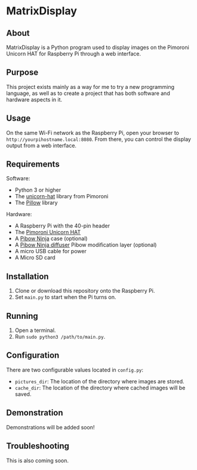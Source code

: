 # MatrixDisplay

## About
MatrixDisplay is a Python program used to display images on the Pimoroni Unicorn HAT for Raspberry Pi through a web interface.

## Purpose
This project exists mainly as a way for me to try a new programming language, as well as to create a project that has both software and hardware aspects in it.

## Usage
On the same Wi-Fi network as the Raspberry Pi, open your browser to `http://yourpihostname.local:8080`. From there, you can control the display output from a web interface.

## Requirements
Software:
- Python 3 or higher
- The [unicorn-hat](https://github.com/pimoroni/unicorn-hat) library from Pimoroni
- The [Pillow](https://pypi.org/project/Pillow/) library

Hardware:
- A Raspberry Pi with the 40-pin header
- The [Pimoroni Unicorn HAT](https://shop.pimoroni.com/products/unicorn-hat)
- A [Pibow Ninja](https://shop.pimoroni.com/products/pibow-for-raspberry-pi-3-b-plus?variant=2601126395914) case (optional)
- A [Pibow Ninja diffuser](https://shop.pimoroni.com/products/pibow-modification-layers?variant=1047619725) Pibow modification layer (optional)
- A micro USB cable for power
- A Micro SD card

## Installation
1. Clone or download this repository onto the Raspberry Pi.
2. Set `main.py` to start when the Pi turns on.

## Running
1. Open a terminal.
2. Run `sudo python3 /path/to/main.py`.

## Configuration
There are two configurable values located in `config.py`:
- `pictures_dir`: The location of the directory where images are stored.
- `cache_dir`: The location of the directory where cached images will be saved.

## Demonstration
Demonstrations will be added soon!

## Troubleshooting
This is also coming soon.